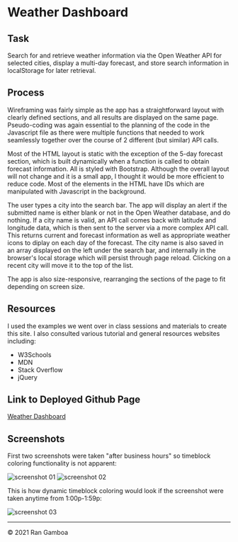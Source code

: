 # Weather Dashboard

## Task

Search for and retrieve weather information via the Open Weather API for selected cities, display a multi-day forecast, and store search information in localStorage for later retrieval.

## Process

Wireframing was fairly simple as the app has a straightforward layout with clearly defined sections, and all results are displayed on the same page. Pseudo-coding was again essential to the planning of the code in the Javascript file as there were multiple functions that needed to work seamlessly together over the course of 2 different (but similar) API calls.

Most of the HTML layout is static with the exception of the 5-day forecast section, which is built dynamically when a function is called to obtain forecast information. All is styled with Bootstrap. Although the overall layout will not change and it is a small app, I thought it would be more efficient to reduce code. Most of the elements in the HTML have IDs which are manipulated with Javascript in the background.

The user types a city into the search bar. The app will display an alert if the submitted name is either blank or not in the Open Weather database, and do nothing. If a city name is valid, an API call comes back with latitude and longitude data, which is then sent to the server via a more complex API call. This returns current and forecast information as well as appropriate weather icons to diplay on each day of the forecast. The city name is also saved in an array displayed on the left under the search bar, and internally in the browser's local storage which will persist through page reload. Clicking on a recent city will move it to the top of the list.

The app is also size-responsive, rearranging the sections of the page to fit depending on screen size.

## Resources

I used the examples we went over in class sessions and materials to create this site. I also consulted various tutorial and general resources websites including:

* W3Schools
* MDN
* Stack Overflow
* jQuery

## Link to Deployed Github Page

[Weather Dashboard](https://rangamboa.github.io/weather-dashboard)

## Screenshots

First two screenshots were taken "after business hours" so timeblock coloring functionality is not apparent:

![screenshot 01](assets/work-day-scheduler-screenshot-01.jpg)
![screenshot 02](assets/work-day-scheduler-screenshot-02.jpg)

This is how dynamic timeblock coloring would look if the screenshot were taken anytime from 1:00p-1:59p:

![screenshot 03](assets/work-day-scheduler-screenshot-03.jpg)
- - -
© 2021 Ran Gamboa
